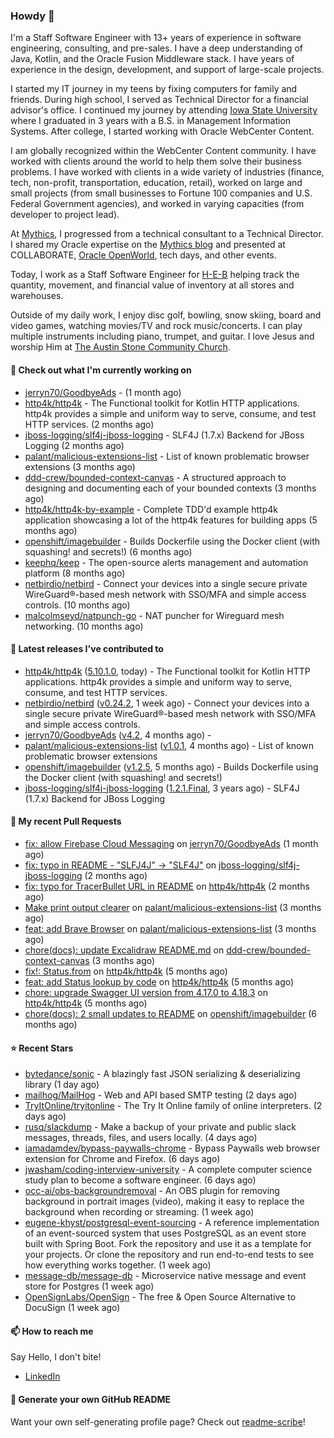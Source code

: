 ### Howdy 👋

I'm a Staff Software Engineer with 13+ years of experience in software engineering, consulting, and pre-sales. I have a deep understanding of Java, Kotlin, and the Oracle Fusion Middleware stack. I have years of experience in the design, development, and support of large-scale projects.

I started my IT journey in my teens by fixing computers for family and friends. During high school, I served as Technical Director for a financial advisor's office. I continued my journey by attending [Iowa State University](iastate.edu) where I graduated in 3 years with a B.S. in Management Information Systems. After college, I started working with Oracle WebCenter Content.

I am globally recognized within the WebCenter Content community. I have worked with clients around the world to help them solve their business problems. I have worked with clients in a wide variety of industries (finance, tech, non-profit, transportation, education, retail), worked on large and small projects (from small businesses to Fortune 100 companies and U.S. Federal Government agencies), and worked in varying capacities (from developer to project lead).

At [Mythics](https://www.mythics.com/), I progressed from a technical consultant to a Technical Director. I shared my Oracle expertise on the [Mythics blog](https://mythics.com/blog/) and presented at COLLABORATE, [Oracle OpenWorld](https://www.oracle.com/cloudworld/), tech days, and other events.

Today, I work as a Staff Software Engineer for [H-E-B](https://digital.heb.com/) helping track the quantity, movement, and financial value of inventory at all stores and warehouses.

Outside of my daily work, I enjoy disc golf, bowling, snow skiing, board and video games, watching movies/TV and rock music/concerts. I can play multiple instruments including piano, trumpet, and guitar. I love Jesus and worship Him at [The Austin Stone Community Church](https://austinstone.org/).

#### 👷 Check out what I'm currently working on

- [jerryn70/GoodbyeAds](https://github.com/jerryn70/GoodbyeAds) -  (1 month ago)
- [http4k/http4k](https://github.com/http4k/http4k) - The Functional toolkit for Kotlin HTTP applications. http4k provides a simple and uniform way to serve, consume, and test HTTP services. (2 months ago)
- [jboss-logging/slf4j-jboss-logging](https://github.com/jboss-logging/slf4j-jboss-logging) - SLF4J (1.7.x) Backend for JBoss Logging (2 months ago)
- [palant/malicious-extensions-list](https://github.com/palant/malicious-extensions-list) - List of known problematic browser extensions (3 months ago)
- [ddd-crew/bounded-context-canvas](https://github.com/ddd-crew/bounded-context-canvas) - A structured approach to designing and documenting each of your bounded contexts (3 months ago)
- [http4k/http4k-by-example](https://github.com/http4k/http4k-by-example) - Complete TDD&#39;d example http4k application showcasing a lot of the http4k features for building apps (5 months ago)
- [openshift/imagebuilder](https://github.com/openshift/imagebuilder) - Builds Dockerfile using the Docker client (with squashing! and secrets!) (6 months ago)
- [keephq/keep](https://github.com/keephq/keep) - The open-source alerts management and automation platform (8 months ago)
- [netbirdio/netbird](https://github.com/netbirdio/netbird) - Connect your devices into a single secure private WireGuard®-based mesh network with SSO/MFA and simple access controls. (10 months ago)
- [malcolmseyd/natpunch-go](https://github.com/malcolmseyd/natpunch-go) - NAT puncher for Wireguard mesh networking. (10 months ago)

#### 🔭 Latest releases I've contributed to

- [http4k/http4k](https://github.com/http4k/http4k) ([5.10.1.0](https://github.com/http4k/http4k/releases/tag/5.10.1.0), today) - The Functional toolkit for Kotlin HTTP applications. http4k provides a simple and uniform way to serve, consume, and test HTTP services.
- [netbirdio/netbird](https://github.com/netbirdio/netbird) ([v0.24.2](https://github.com/netbirdio/netbird/releases/tag/v0.24.2), 1 week ago) - Connect your devices into a single secure private WireGuard®-based mesh network with SSO/MFA and simple access controls.
- [jerryn70/GoodbyeAds](https://github.com/jerryn70/GoodbyeAds) ([v4.2](https://github.com/jerryn70/GoodbyeAds/releases/tag/v4.2), 4 months ago) - 
- [palant/malicious-extensions-list](https://github.com/palant/malicious-extensions-list) ([v1.0.1](https://github.com/palant/malicious-extensions-list/releases/tag/v1.0.1), 4 months ago) - List of known problematic browser extensions
- [openshift/imagebuilder](https://github.com/openshift/imagebuilder) ([v1.2.5](https://github.com/openshift/imagebuilder/releases/tag/v1.2.5), 5 months ago) - Builds Dockerfile using the Docker client (with squashing! and secrets!)
- [jboss-logging/slf4j-jboss-logging](https://github.com/jboss-logging/slf4j-jboss-logging) ([1.2.1.Final](https://github.com/jboss-logging/slf4j-jboss-logging/releases/tag/1.2.1.Final), 3 years ago) - SLF4J (1.7.x) Backend for JBoss Logging

#### 🔨 My recent Pull Requests

- [fix: allow Firebase Cloud Messaging](https://github.com/jerryn70/GoodbyeAds/pull/444) on [jerryn70/GoodbyeAds](https://github.com/jerryn70/GoodbyeAds) (1 month ago)
- [fix: typo in README - &#34;SLFJ4J&#34; -&gt; &#34;SLF4J&#34;](https://github.com/jboss-logging/slf4j-jboss-logging/pull/38) on [jboss-logging/slf4j-jboss-logging](https://github.com/jboss-logging/slf4j-jboss-logging) (2 months ago)
- [fix: typo for TracerBullet URL in README](https://github.com/http4k/http4k/pull/966) on [http4k/http4k](https://github.com/http4k/http4k) (2 months ago)
- [Make print output clearer](https://github.com/palant/malicious-extensions-list/pull/2) on [palant/malicious-extensions-list](https://github.com/palant/malicious-extensions-list) (3 months ago)
- [feat: add Brave Browser](https://github.com/palant/malicious-extensions-list/pull/1) on [palant/malicious-extensions-list](https://github.com/palant/malicious-extensions-list) (3 months ago)
- [chore(docs): update Excalidraw README.md](https://github.com/ddd-crew/bounded-context-canvas/pull/47) on [ddd-crew/bounded-context-canvas](https://github.com/ddd-crew/bounded-context-canvas) (3 months ago)
- [fix!: Status.from](https://github.com/http4k/http4k/pull/920) on [http4k/http4k](https://github.com/http4k/http4k) (5 months ago)
- [feat: add Status lookup by code](https://github.com/http4k/http4k/pull/918) on [http4k/http4k](https://github.com/http4k/http4k) (5 months ago)
- [chore: upgrade Swagger UI version from 4.17.0 to 4.18.3](https://github.com/http4k/http4k/pull/903) on [http4k/http4k](https://github.com/http4k/http4k) (5 months ago)
- [chore(docs): 2 small updates to README](https://github.com/openshift/imagebuilder/pull/253) on [openshift/imagebuilder](https://github.com/openshift/imagebuilder) (6 months ago)

#### ⭐ Recent Stars

- [bytedance/sonic](https://github.com/bytedance/sonic) - A blazingly fast JSON serializing &amp; deserializing library (1 day ago)
- [mailhog/MailHog](https://github.com/mailhog/MailHog) - Web and API based SMTP testing (2 days ago)
- [TryItOnline/tryitonline](https://github.com/TryItOnline/tryitonline) - The Try It Online family of online interpreters. (2 days ago)
- [rusq/slackdump](https://github.com/rusq/slackdump) - Make a backup of your private and public slack messages, threads, files, and users locally. (4 days ago)
- [iamadamdev/bypass-paywalls-chrome](https://github.com/iamadamdev/bypass-paywalls-chrome) - Bypass Paywalls web browser extension for Chrome and Firefox. (6 days ago)
- [jwasham/coding-interview-university](https://github.com/jwasham/coding-interview-university) - A complete computer science study plan to become a software engineer. (6 days ago)
- [occ-ai/obs-backgroundremoval](https://github.com/occ-ai/obs-backgroundremoval) - An OBS plugin for removing background in portrait images (video), making it easy to replace the background when recording or streaming. (1 week ago)
- [eugene-khyst/postgresql-event-sourcing](https://github.com/eugene-khyst/postgresql-event-sourcing) - A reference implementation of an event-sourced system that uses PostgreSQL as an event store built with Spring Boot. Fork the repository and use it as a template for your projects. Or clone the repository and run end-to-end tests to see how everything works together. (1 week ago)
- [message-db/message-db](https://github.com/message-db/message-db) - Microservice native message and event store for Postgres (1 week ago)
- [OpenSignLabs/OpenSign](https://github.com/OpenSignLabs/OpenSign) - The free &amp; Open Source Alternative to DocuSign (1 week ago)

#### 📫 How to reach me

Say Hello, I don't bite!

- [LinkedIn](https://www.linkedin.com/in/jonathanhult)

#### 📖 Generate your own GitHub README

Want your own self-generating profile page? Check out [readme-scribe](https://github.com/muesli/readme-scribe)!
